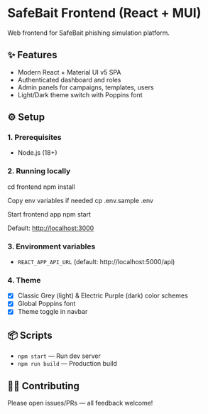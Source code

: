 # SafeBait Frontend (React + MUI)

Web frontend for SafeBait phishing simulation platform.

## ✨ Features

- Modern React + Material UI v5 SPA
- Authenticated dashboard and roles
- Admin panels for campaigns, templates, users
- Light/Dark theme switch with Poppins font

## ⚙️ Setup

### 1. Prerequisites

- Node.js (18+)

### 2. Running locally

cd frontend
npm install

Copy env variables if needed
cp .env.sample .env

Start frontend app
npm start

Default: [http://localhost:3000](http://localhost:3000)

### 3. Environment variables

- `REACT_APP_API_URL` (default: http://localhost:5000/api)

### 4. Theme

- [x] Classic Grey (light) & Electric Purple (dark) color schemes
- [x] Global Poppins font
- [x] Theme toggle in navbar

## 📦 Scripts

- `npm start` — Run dev server
- `npm run build` — Production build

## 🧑‍💻 Contributing

Please open issues/PRs — all feedback welcome!
